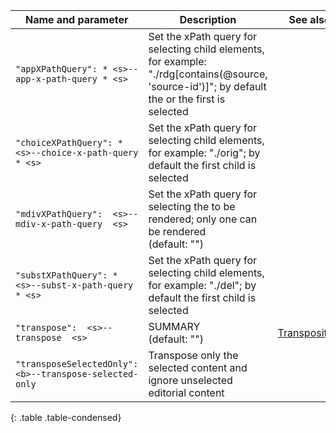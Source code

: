 | Name and parameter | Description | See also |
|---|---|---|
| <span class="lang1">`"appXPathQuery": * <s>`</span><span class="lang2">`--app-x-path-query * <s>`</span> | Set the xPath query for selecting <app> child elements, for example: "./rdg[contains(@source, 'source-id')]"; by default the <lem> or the first <rdg> is selected |  |
| <span class="lang1">`"choiceXPathQuery": * <s>`</span><span class="lang2">`--choice-x-path-query * <s>`</span> | Set the xPath query for selecting <choice> child elements, for example: "./orig"; by default the first child is selected |  |
| <span class="lang1">`"mdivXPathQuery":  <s>`</span><span class="lang2">`--mdiv-x-path-query  <s>`</span> | Set the xPath query for selecting the <mdiv> to be rendered; only one <mdiv> can be rendered<br/>(default: "") |  |
| <span class="lang1">`"substXPathQuery": * <s>`</span><span class="lang2">`--subst-x-path-query * <s>`</span> | Set the xPath query for selecting <subst> child elements, for example: "./del"; by default the first child is selected |  |
| <span class="lang1">`"transpose":  <s>`</span><span class="lang2">`--transpose  <s>`</span> | SUMMARY<br/>(default: "") | [Transposition](/advanced-topics/transposition.html) |
| <span class="lang1">`"transposeSelectedOnly":  <b>`</span><span class="lang2">`--transpose-selected-only `</span> | Transpose only the selected content and ignore unselected editorial content |  |
{: .table .table-condensed}
